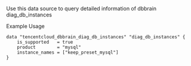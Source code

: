 Use this data source to query detailed information of dbbrain diag_db_instances

Example Usage

```hcl
data "tencentcloud_dbbrain_diag_db_instances" "diag_db_instances" {
	is_supported   = true
	product        = "mysql"
	instance_names = ["keep_preset_mysql"]
}
```